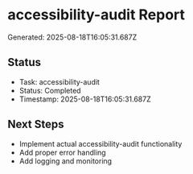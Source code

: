 # accessibility-audit Report

Generated: 2025-08-18T16:05:31.687Z

## Status
- Task: accessibility-audit
- Status: Completed
- Timestamp: 2025-08-18T16:05:31.687Z

## Next Steps
- Implement actual accessibility-audit functionality
- Add proper error handling
- Add logging and monitoring
